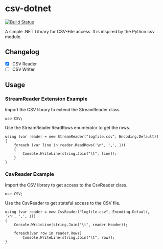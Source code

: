 # csv-dotnet
[![Build Status](https://travis-ci.org/abbgrade/csv-dotnet.svg?branch=master)](https://travis-ci.org/abbgrade/csv-dotnet)

A simple .NET Library for CSV-File access.
It is inspired by the Python csv module.

## Changelog 

- [x] CSV Reader
- [ ] CSV Writer

## Usage

### StreamReader Extension Example

Import the CSV library to extend the StreamReader class.

	use CSV;

Use the StreamReader.ReadRows enumerator to get the rows.

	using (var reader = new StreamReader("logfile.csv", Encoding.Default))
	{
		foreach (var line in reader.ReadRows('\n', ',', 1))
		{
			Console.WriteLine(string.Join("\t", line));
		}
	}

### CsvReader Example

Import the CSV library to get access to the CsvReader class.

	use CSV;

Use the CsvReader to get stateful access to the CSV file.

    using (var reader = new CsvReader("logfile.csv", Encoding.Default, '\n', ',', 1))
    {
        Console.WriteLine(string.Join("\t", reader.Header));

        foreach(var row in reader.Rows)
            Console.WriteLine(string.Join("\t", row));
    }
